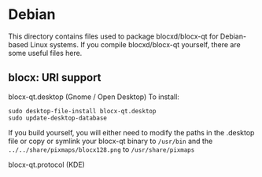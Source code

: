 
Debian
====================
This directory contains files used to package blocxd/blocx-qt
for Debian-based Linux systems. If you compile blocxd/blocx-qt yourself, there are some useful files here.

## blocx: URI support ##


blocx-qt.desktop  (Gnome / Open Desktop)
To install:

	sudo desktop-file-install blocx-qt.desktop
	sudo update-desktop-database

If you build yourself, you will either need to modify the paths in
the .desktop file or copy or symlink your blocx-qt binary to `/usr/bin`
and the `../../share/pixmaps/blocx128.png` to `/usr/share/pixmaps`

blocx-qt.protocol (KDE)

